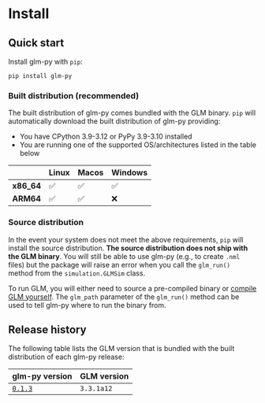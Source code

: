 # Install

## Quick start

Install glm-py with `pip`:

``` 
pip install glm-py
```

### Built distribution (recommended)

The built distribution of glm-py comes bundled with the GLM binary. 
`pip` will automatically download the built distribution of glm-py providing:

- You have CPython 3.9-3.12 or PyPy 3.9-3.10 installed 
- You are running one of the supported OS/architectures listed in the table below

|             | Linux       | Macos       | Windows     |
| ----------- | ----------- | ----------- | ----------- |
| **x86_64**  | ✅          | ✅          | ✅           |
| **ARM64**   | ✅          | ✅          | ❌           |

### Source distribution

In the event your system does not meet the above requirements, `pip` will install the source distribution. **The source distribution does not ship with the GLM binary**. You will still be able to use glm-py (e.g., to create `.nml` files) but the package will raise an error when you call the `glm_run()` method from the `simulation.GLMSim` class.

To run GLM, you will either need to source a pre-compiled binary or [compile GLM yourself](https://github.com/AquaticEcoDynamics/GLM/tree/cc497b83a0726231d386b98d19407d0e294b116a). The `glm_path` parameter of the `glm_run()` method can be used to tell glm-py where to run the binary from.

## Release history

The following table lists the GLM version that is bundled with the built distribution of each glm-py release:

[glm_py_0_1_3]: https://github.com/AquaticEcoDynamics/glm-py/releases/tag/v0.1.3

| glm-py version          | GLM version     |
| --------------          | -----------     |
| [`0.1.3`][glm_py_0_1_3] | `3.3.1a12 `     |
